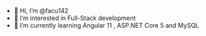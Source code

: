 - 👋 Hi, I’m @facu142
- 👀 I’m interested in Full-Stack development
- 🌱 I’m currently learning Angular 11 , ASP.NET Core 5 and MySQL


<!---
facu142/facu142
--->

